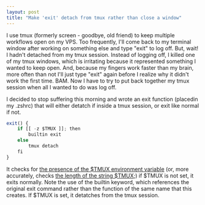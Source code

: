 ```yaml
---
layout: post
title: "Make 'exit' detach from tmux rather than close a window"
---
```

I use tmux (formerly screen - goodbye, old friend) to keep multiple workflows open on my VPS. Too frequently, I'll come back to my terminal window after working on something else and type "exit" to log off. But, wait! I hadn't detached from my tmux session. Instead of logging off, I killed one of my tmux windows, which is irritating because it represented something I wanted to keep open. And, because my fingers work faster than my brain, more often than not I'll just type "exit" again before I realize why it didn't work the first time. BAM. Now I have to try to put back together my tmux session when all I wanted to do was log off.

I decided to stop suffering this morning and wrote an exit function (placedin my .zshrc) that will either detatch if inside a tmux session, or exit like normal if not.


```js
exit() {
    if [[ -z $TMUX ]]; then
        builtin exit
    else
        tmux detach
    fi
}
```

It checks for [the presence of the $TMUX environment variable](http://unix.stackexchange.com/questions/10689/how-can-i-tell-if-im-in-a-tmux-session-from-a-bash-script) (or, more accurately, checks [the length of the string $TMUX](http://www.cs.elte.hu/zsh-manual/zsh_12.html);) if $TMUX is not set, it exits normally. Note the use of the builtin keyword, which references the original exit command rather than the function of the same name that this creates. If $TMUX is set, it detatches from the tmux session.
